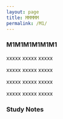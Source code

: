 ```yaml
---
layout: page
title: MMMMM
permalink: /M1/
---
```


<h3>M1M1M1M1M1M1</h3>

xxxxx xxxxx xxxxx

xxxxx xxxxx xxxxx

xxxxx xxxxx xxxxx

xxxxx xxxxx xxxxx

<h3>Study Notes</h3>
